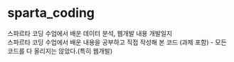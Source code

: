 # sparta_coding

스파르타 코딩 수업에서 배운 데이터 분석, 웹개발 내용 개발일지  
스파르타 코딩 수업에서 배운 내용을 공부하고 직접 작성해 본 코드 (과제 포함) - 모든 코드를 다 올리지는 않았다.(특히 웹개발)
